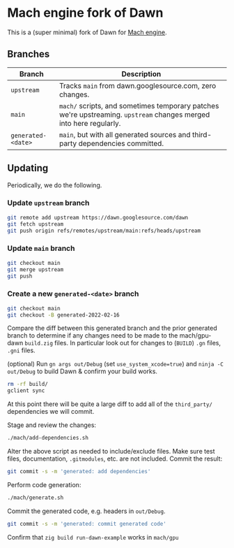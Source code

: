 # Mach engine fork of Dawn

This is a (super minimal) fork of Dawn for [Mach engine](https://github.com/hexops/mach).

## Branches

| Branch     | Description                                                                                                        |
|------------|--------------------------------------------------------------------------------------------------------------------|
| `upstream` | Tracks `main` from dawn.googlesource.com, zero changes.                                                            |
| `main`     | `mach/` scripts, and sometimes temporary patches we're upstreaming. `upstream` changes merged into here regularly. |
| `generated-<date>` | `main`, but with all generated sources and third-party dependencies committed.                             |

## Updating

Periodically, we do the following.

### Update `upstream` branch

```sh
git remote add upstream https://dawn.googlesource.com/dawn
git fetch upstream
git push origin refs/remotes/upstream/main:refs/heads/upstream
```

### Update `main` branch

```sh
git checkout main
git merge upstream
git push
```

### Create a new `generated-<date>` branch

```sh
git checkout main
git checkout -B generated-2022-02-16
```

Compare the diff between this generated branch and the prior generated branch to determine if any changes need to be made to the mach/gpu-dawn `build.zig` files. In particular look out for changes to (`BUILD`) `.gn` files, `.gni` files.

(optional) Run `gn args out/Debug` (set `use_system_xcode=true`) and `ninja -C out/Debug` to build Dawn & confirm your build works.

```sh
rm -rf build/ 
gclient sync
```

At this point there will be quite a large diff to add all of the `third_party/` dependencies we will commit.

Stage and review the changes:

```sh
./mach/add-dependencies.sh
```

Alter the above script as needed to include/exclude files. Make sure test files, documentation, `.gitmodules`, etc. are not included. Commit the result:

```sh
git commit -s -m 'generated: add dependencies'
```

Perform code generation:

```sh
./mach/generate.sh
```

Commit the generated code, e.g. headers in `out/Debug`.

```sh
git commit -s -m 'generated: commit generated code'
```

Confirm that `zig build run-dawn-example` works in `mach/gpu`
